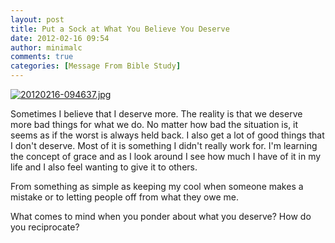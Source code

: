 ```yaml
---
layout: post
title: Put a Sock at What You Believe You Deserve
date: 2012-02-16 09:54
author: minimalc
comments: true
categories: [Message From Bible Study]
---
```

<a href="http://minimalchanges.com/blog/wp-content/uploads/2012/02/20120216-094637.jpg"><img src="http://minimalchanges.com/blog/wp-content/uploads/2012/02/20120216-094637.jpg" alt="20120216-094637.jpg" class="alignnone size-full" /></a>

Sometimes I believe that I deserve more. The reality is that we deserve more bad things for what we do. No matter how bad the situation is, it seems as if the worst is always held back. I also get a lot of good things that I don't deserve. Most of it is something I didn't really work for. I'm learning the concept of grace and as I look around I see how much I have of it in my life and I also feel wanting to give it to others. 

From something as simple as keeping my cool when someone makes a mistake or to letting people off from what they owe me. 

What comes to mind when you ponder about what you deserve? How do you reciprocate?
